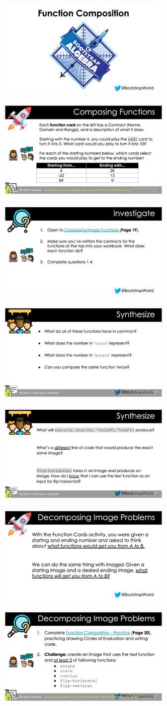 #

![Function_Composition-Pyret-0000.png](Function_Composition-Pyret-0000.png)

#

![Function_Composition-Pyret-0001.png](Function_Composition-Pyret-0001.png)

#

![Function_Composition-Pyret-0002.png](Function_Composition-Pyret-0002.png)

#

![Function_Composition-Pyret-0003.png](Function_Composition-Pyret-0003.png)

#

![Function_Composition-Pyret-0004.png](Function_Composition-Pyret-0004.png)

#

![Function_Composition-Pyret-0005.png](Function_Composition-Pyret-0005.png)

#

![Function_Composition-Pyret-0006.png](Function_Composition-Pyret-0006.png)

